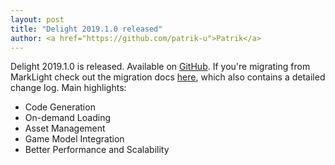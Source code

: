 ```yaml
---
layout: post
title: "Delight 2019.1.0 released"
author: <a href="https://github.com/patrik-u">Patrik</a>
---
```

Delight 2019.1.0 is released. Available on [GitHub](https://github.com/delight-dev/Delight). If you're migrating from MarkLight check out the migration docs [here](https://delight-dev.github.io/Tutorials/MarkLightMigrationGuide.html), which also contains a detailed change log. Main highlights:

- Code Generation
- On-demand Loading
- Asset Management
- Game Model Integration
- Better Performance and Scalability

